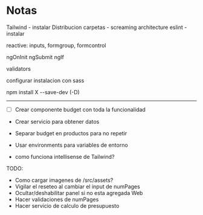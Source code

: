 # Notas

Tailwind - instalar
Distribucion carpetas - screaming architecture
eslint - instalar

reactive: inputs, formgroup, formcontrol

ngOnInit
ngSubmit
ngIf

validators

configurar instalacion con sass

npm install X --save-dev (-D)

---

- [ ] Crear componente budget con toda la funcionalidad
- Crear servicio para obtener datos
- Separar budget en productos para no repetir

- Usar environments para variables de entorno
- como funciona intellisense de Tailwind?

TODO:

- Como cargar imagenes de /src/assets?
- Vigilar el reseteo al cambiar el input de numPages
- Ocultar/deshabilitar panel si no esta agregada Web
- Hacer validaciones de numPages
- Hacer servicio de calculo de presupuesto

